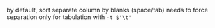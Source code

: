 by default, sort separate column by blanks (space/tab) 
needs to force separation only for tabulation with ` -t $'\t' `

